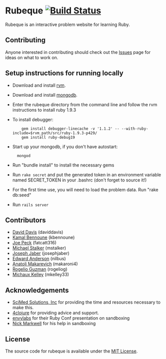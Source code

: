 # Rubeque [![Build Status](https://api.travis-ci.org/SciMed/rubeque.png?branch=develop)](https://api.travis-ci.org/SciMed/rubeque.png?branch=develop)

Rubeque is an interactive problem website for learning Ruby.

## Contributing

Anyone interested in contributing should check out
the [Issues](https://github.com/SciMed/rubeque/issues) page for ideas
on what to work on.

## Setup instructions for running locally

* Download and install [rvm](http://beginrescueend.com/).
* Download and install [mongodb](http://www.mongodb.org/).
* Enter the rubeque directory from the command line and follow the rvm instructions to install ruby 1.9.3
* To install debugger:

  ```
      gem install debugger-linecache -v '1.1.2' -- --with-ruby-include=$rvm_path/src/ruby-1.9.3-p429/
      gem install ruby-debug19
  ```

* Start up your mongodb, if you don't have autostart:

        mongod
* Run "bundle install" to install the necessary gems
* Run `rake secret` and put the generated token in an environment variable
  named SECRET\_TOKEN in your .bashrc (don't forget to source it!)
* For the first time use, you will need to load the problem data. Run "rake db:seed"
* Run `rails server`

## Contributors

* [David Davis](https://github.com/daviddavis) (daviddavis)
* [Kamal Bennoune](https://github.com/kbennoune) (kbennoune)
* [Joe Peck](https://github.com/fatcatt316) (fatcatt316)
* [Michael Stalker](https://github.com/mstalker) (mstalker)
* [Joseph Jaber](https://github.com/josephjaber) (josephjaber)
* [Edward Anderson](https://github.com/nilbus) (nilbus)
* [Anatoli Makarevich](https://github.com/makaroni4) (makaroni4)
* [Rogelio Guzman](https://github.com/rogeliog) (rogeliog)
* [Michaux Kelley](https://github.com/mkelley33) (mkelley33)

## Acknowledgements

* [SciMed Solutions, Inc](http://www.scimedsolutions.com) for providing the time and resources necessary to make this.
* [4clojure](http://www.4clojure.com) for providing advice and support.
* [envylabs](https://github.com/envylabs) for their Ruby Conf presentation on sandboxing
* [Nick Markwell](https://github.com/duckinator) for his help in sandboxing

## License

The source code for rubeque is available under the [MIT License](http://www.opensource.org/licenses/MIT).
